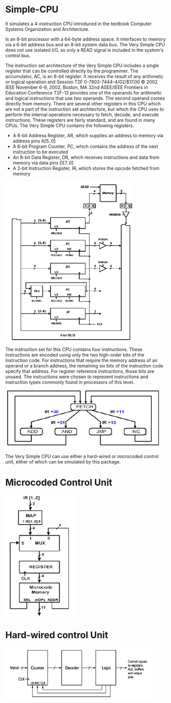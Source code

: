 # Simple-CPU

It simulates a 4-instruction CPU introduced in the textbook
Computer Systems Organization and Architecture. 

Is an 8-bit processor with a 64-byte
address space. It interfaces to memory via a 6-bit address
bus and an 8-bit system data bus. The Very Simple CPU
does not use isolated I/O, so only a READ signal is included
in the system's control bus. 

The instruction set architecture of the Very Simple CPU
includes a single register that can be controlled directly by
the programmer. The accumulator, AC, is an 8-bit register. It
receives the result of any arithmetic or logical operation and 
Session T2F
0-7803-7444-4/02/$17.00 © 2002 IEEE November 6-9, 2002, Boston, MA
32nd ASEE/IEEE Frontiers in Education Conference
T2F-12
provides one of the operands for arithmetic and logical
instructions that use two operands. The second operand
comes directly from memory.
There are several other registers in this CPU which are
not a part of the instruction set architecture, but which the
CPU uses to perform the internal operations necessary to
fetch, decode, and execute instructions. These registers are
fairly standard, and are found in many CPUs. The Very
Simple CPU contains the following registers.

- A 6-bit Address Register, AR, which supplies an address to memory via address pins A[5..0]
- A 6-bit Program Counter, PC, which contains the address of the next instruction to be executed
- An 8-bit Data Register, DR, which receives instructions and data from memory via data pins D[7..0]
- A 2-bit Instruction Register, IR, which stores the opcode fetched from memory

![alt tag](https://github.com/vassilas/Simple-CPU/blob/master/images/arch_img2.png)


 The instruction set for this CPU contains four
instructions. These instructions are encoded using only the
two high-order bits of the instruction code. For instructions
that require the memory address of an operand or a branch
address, the remaining six bits of the instruction code
specify that address. For register reference instructions,
those bits are unused. The instructions were chosen to
represent instructions and instruction types commonly found
in processors of this level. 

![alt tag](https://github.com/vassilas/Simple-CPU/blob/master/images/inst_img.png)

The Very Simple CPU can use either a hard-wired or
microcoded control unit, either of which can be simulated by
this package. 

# Microcoded Control Unit
![alt tag](https://github.com/vassilas/Simple-CPU/blob/master/images/micro_img.png)

# Hard-wired control Unit
![alt tag](https://github.com/vassilas/Simple-CPU/blob/master/images/hard_img.png)
